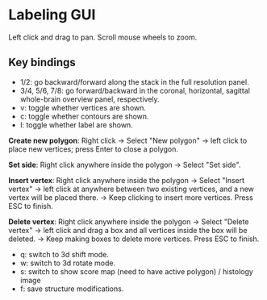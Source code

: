 # Labeling GUI

Left click and drag to pan. Scroll mouse wheels to zoom.

## Key bindings
- 1/2: go backward/forward along the stack in the full resolution panel.
- 3/4, 5/6, 7/8: go forward/backward in the coronal, horizontal, sagittal whole-brain overview panel, respectively.
- v: toggle whether vertices are shown.
- c: toggle whether contours are shown.
- l: toggle whether label are shown.

**Create new polygon**: Right click -> Select "New polygon" -> left click to place new vertices; press Enter to close a polygon.

**Set side**: Right click anywhere inside the polygon -> Select "Set side".

**Insert vertex**: Right click anywhere inside the polygon -> Select "Insert vertex" -> left click at anywhere between two existing vertices, and a new vertex will be placed there. -> Keep clicking to insert more vertices. Press ESC to finish.

**Delete vertex**: Right click anywhere inside the polygon -> Select "Delete vertex" -> left click and drag a box and all vertices inside the box will be deleted. -> Keep making boxes to delete more vertices. Press ESC to finish.

- q: switch to 3d shift mode.
- w: switch to 3d rotate mode.
- s: switch to show score map (need to have active polygon) / histology image
- f: save structure modifications.
